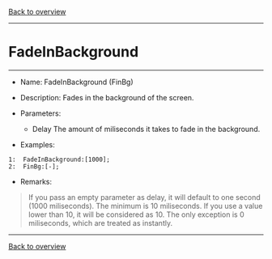 [Back to overview](index.md)

---
# FadeInBackground
---
- Name: FadeInBackground (FinBg)
- Description: Fades in the background of the screen.
- Parameters:
  - Delay
    The amount of miliseconds it takes to fade in the background.

- Examples:
```
1:  FadeInBackground:[1000];
2:  FinBg:[-];
```

- Remarks:
> If you pass an empty parameter as delay, it will default to one second (1000 miliseconds).
The minimum is 10 miliseconds. If you use a value lower than 10, it will be considered as 10. The only exception is 0 miliseconds, which are treated as instantly.

---
[Back to overview](index.md)